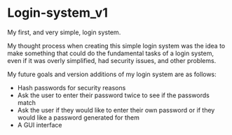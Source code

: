 # Login-system_v1
My first, and very simple, login system.

My thought process when creating this simple login system was the idea to make something that could do the fundamental tasks of a login system, even if it was overly simplified, had security issues, and other problems.

My future goals and version additions of my login system are as follows: 

* Hash passwords for security reasons 
* Ask the user to enter their password twice to see if the passwords match
* Ask the user if they would like to enter their own password or if they would like a password generated for them
* A GUI interface

